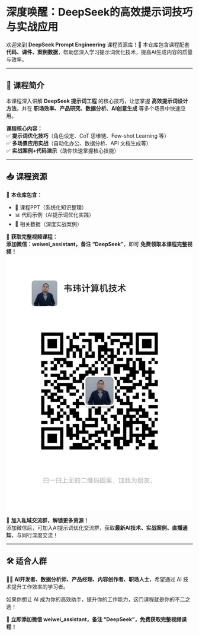 # 深度唤醒：DeepSeek的高效提示词技巧与实战应用

欢迎来到 **DeepSeek Prompt Engineering** 课程资源库！🎯 本仓库包含课程配套 **代码、课件、案例数据**，帮助您深入学习提示词优化技术，提高AI生成内容的质量与效率。  

---

## 📌 课程简介

本课程深入讲解 **DeepSeek 提示词工程** 的核心技巧，让您掌握 **高效提示词设计方法**，并在 **职场效率、产品研究、数据分析、AI创意生成** 等多个场景中快速应用。  

**课程核心内容：**  
✅ **提示词优化技巧**（角色设定、CoT 思维链、Few-shot Learning 等）  
✅ **多场景应用实战**（自动化办公、数据分析、API 文档生成等）  
✅ **实战案例+代码演示**（助你快速掌握核心技能）  

---

## 📥 课程资源  

📂 **本仓库包含：**  
- 📑 课程PPT（系统化知识整理）  
- 📊 代码示例（AI提示词优化实践）  
- 📁 相关数据（深度实战案例）  

🚀 **获取完整视频课程：**  
**添加微信：weiwei_assistant，备注 “DeepSeek”**，即可 **免费领取本课程完整视频！**  
![添加微信领取课程](qrcode.jpg)

📢 **加入私域交流群，解锁更多资源！**  
添加微信后，可加入AI提示词优化交流群，获取**最新AI技术、实战案例、直播通知**，与同行深度交流！  

---

## 🛠 适合人群  

👨‍💻 **AI开发者、数据分析师、产品经理、内容创作者、职场人士**，希望通过 AI 技术提升工作效率的学习者。  

如果你想让 AI 成为你的高效助手，提升你的工作能力，这门课程就是你的不二之选！  

📢 **立即添加微信 weiwei_assistant，备注 “DeepSeek”，免费获取完整视频课程！**
